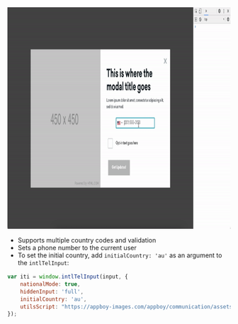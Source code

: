 <img alt="screenshot" src="screenshot.gif" height="500"/>

* Supports multiple country codes and validation
* Sets a phone number to the current user
* To set the initial country, add `initialCountry: 'au'` as an argument to the `intlTelInput`:
``` javascript
var iti = window.intlTelInput(input, {
    nationalMode: true,
    hiddenInput: 'full',
    initialCountry: 'au',
    utilsScript: "https://appboy-images.com/appboy/communication/assets/code_assets/files/60ba5392f9088d62254859d1/original.js?1622823826"
});
```

